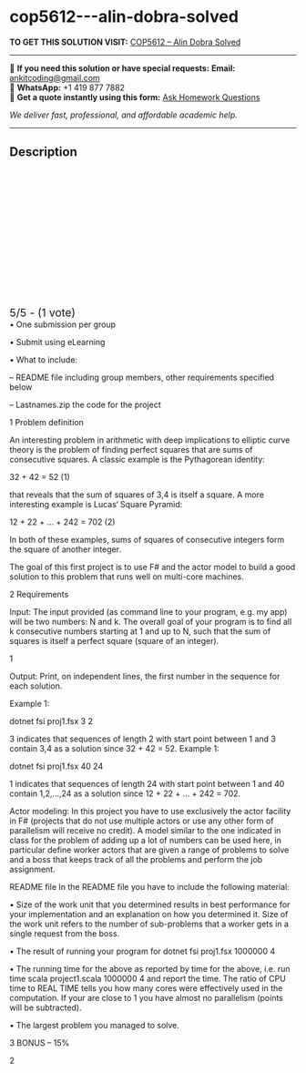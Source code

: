 # cop5612---alin-dobra-solved
**TO GET THIS SOLUTION VISIT:** [COP5612 – Alin Dobra Solved](https://www.ankitcodinghub.com/product/cop5612-alin-dobra-solved-2/)


---

📩 **If you need this solution or have special requests:** **Email:** ankitcoding@gmail.com  
📱 **WhatsApp:** +1 419 877 7882  
📄 **Get a quote instantly using this form:** [Ask Homework Questions](https://www.ankitcodinghub.com/services/ask-homework-questions/)

*We deliver fast, professional, and affordable academic help.*

---

<h2>Description</h2>



<div class="kk-star-ratings kksr-auto kksr-align-center kksr-valign-top" data-payload="{&quot;align&quot;:&quot;center&quot;,&quot;id&quot;:&quot;110482&quot;,&quot;slug&quot;:&quot;default&quot;,&quot;valign&quot;:&quot;top&quot;,&quot;ignore&quot;:&quot;&quot;,&quot;reference&quot;:&quot;auto&quot;,&quot;class&quot;:&quot;&quot;,&quot;count&quot;:&quot;1&quot;,&quot;legendonly&quot;:&quot;&quot;,&quot;readonly&quot;:&quot;&quot;,&quot;score&quot;:&quot;5&quot;,&quot;starsonly&quot;:&quot;&quot;,&quot;best&quot;:&quot;5&quot;,&quot;gap&quot;:&quot;4&quot;,&quot;greet&quot;:&quot;Rate this product&quot;,&quot;legend&quot;:&quot;5\/5 - (1 vote)&quot;,&quot;size&quot;:&quot;24&quot;,&quot;title&quot;:&quot;COP5612 - Alin Dobra Solved&quot;,&quot;width&quot;:&quot;138&quot;,&quot;_legend&quot;:&quot;{score}\/{best} - ({count} {votes})&quot;,&quot;font_factor&quot;:&quot;1.25&quot;}">

<div class="kksr-stars">

<div class="kksr-stars-inactive">
            <div class="kksr-star" data-star="1" style="padding-right: 4px">


<div class="kksr-icon" style="width: 24px; height: 24px;"></div>
        </div>
            <div class="kksr-star" data-star="2" style="padding-right: 4px">


<div class="kksr-icon" style="width: 24px; height: 24px;"></div>
        </div>
            <div class="kksr-star" data-star="3" style="padding-right: 4px">


<div class="kksr-icon" style="width: 24px; height: 24px;"></div>
        </div>
            <div class="kksr-star" data-star="4" style="padding-right: 4px">


<div class="kksr-icon" style="width: 24px; height: 24px;"></div>
        </div>
            <div class="kksr-star" data-star="5" style="padding-right: 4px">


<div class="kksr-icon" style="width: 24px; height: 24px;"></div>
        </div>
    </div>

<div class="kksr-stars-active" style="width: 138px;">
            <div class="kksr-star" style="padding-right: 4px">


<div class="kksr-icon" style="width: 24px; height: 24px;"></div>
        </div>
            <div class="kksr-star" style="padding-right: 4px">


<div class="kksr-icon" style="width: 24px; height: 24px;"></div>
        </div>
            <div class="kksr-star" style="padding-right: 4px">


<div class="kksr-icon" style="width: 24px; height: 24px;"></div>
        </div>
            <div class="kksr-star" style="padding-right: 4px">


<div class="kksr-icon" style="width: 24px; height: 24px;"></div>
        </div>
            <div class="kksr-star" style="padding-right: 4px">


<div class="kksr-icon" style="width: 24px; height: 24px;"></div>
        </div>
    </div>
</div>


<div class="kksr-legend" style="font-size: 19.2px;">
            5/5 - (1 vote)    </div>
    </div>
• One submission per group

• Submit using eLearning

• What to include:

– README file including group members, other requirements specified below

– Lastnames.zip the code for the project

1 Problem definition

An interesting problem in arithmetic with deep implications to elliptic curve theory is the problem of finding perfect squares that are sums of consecutive squares. A classic example is the Pythagorean identity:

32 + 42 = 52 (1)

that reveals that the sum of squares of 3,4 is itself a square. A more interesting example is Lucas‘ Square Pyramid:

12 + 22 + … + 242 = 702 (2)

In both of these examples, sums of squares of consecutive integers form the square of another integer.

The goal of this first project is to use F# and the actor model to build a good solution to this problem that runs well on multi-core machines.

2 Requirements

Input: The input provided (as command line to your program, e.g. my app) will be two numbers: N and k. The overall goal of your program is to find all k consecutive numbers starting at 1 and up to N, such that the sum of squares is itself a perfect square (square of an integer).

1

Output: Print, on independent lines, the first number in the sequence for each solution.

Example 1:

dotnet fsi proj1.fsx 3 2

3 indicates that sequences of length 2 with start point between 1 and 3 contain 3,4 as a solution since 32 + 42 = 52. Example 1:

dotnet fsi proj1.fsx 40 24

1 indicates that sequences of length 24 with start point between 1 and 40 contain 1,2,…,24 as a solution since 12 + 22 + … + 242 = 702.

Actor modeling: In this project you have to use exclusively the actor facility in F# (projects that do not use multiple actors or use any other form of parallelism will receive no credit). A model similar to the one indicated in class for the problem of adding up a lot of numbers can be used here, in particular define worker actors that are given a range of problems to solve and a boss that keeps track of all the problems and perform the job assignment.

README file In the README file you have to include the following material:

• Size of the work unit that you determined results in best performance for your implementation and an explanation on how you determined it. Size of the work unit refers to the number of sub-problems that a worker gets in a single request from the boss.

• The result of running your program for dotnet fsi proj1.fsx 1000000 4

• The running time for the above as reported by time for the above, i.e. run time scala project1.scala 1000000 4 and report the time. The ratio of CPU time to REAL TIME tells you how many cores were effectively used in the computation. If your are close to 1 you have almost no parallelism (points will be subtracted).

• The largest problem you managed to solve.

3 BONUS – 15%

2
